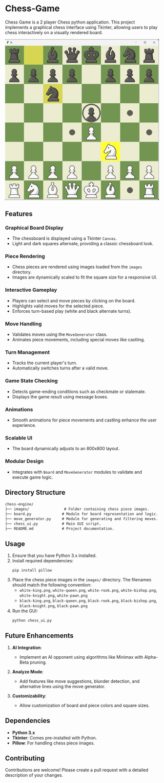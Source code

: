 # Chess-Game

Chess Game is a 2 player Chess python application. This project implements a graphical chess interface using Tkinter, allowing users to play chess interactively on a visually rendered board.

![screenshot](./output.png)

## Features

### Graphical Board Display

- The chessboard is displayed using a Tkinter `Canvas`.
- Light and dark squares alternate, providing a classic chessboard look.

### Piece Rendering

- Chess pieces are rendered using images loaded from the `images` directory.
- Images are dynamically scaled to fit the square size for a responsive UI.

### Interactive Gameplay

- Players can select and move pieces by clicking on the board.
- Highlights valid moves for the selected piece.
- Enforces turn-based play (white and black alternate turns).

### Move Handling

- Validates moves using the `MoveGenerator` class.
- Animates piece movements, including special moves like castling.

### Turn Management

- Tracks the current player's turn.
- Automatically switches turns after a valid move.

### Game State Checking

- Detects game-ending conditions such as checkmate or stalemate.
- Displays the game result using message boxes.

### Animations

- Smooth animations for piece movements and castling enhance the user experience.

### Scalable UI

- The board dynamically adjusts to an 800x800 layout.

### Modular Design

- Integrates with `Board` and `MoveGenerator` modules to validate and execute game logic.

## Directory Structure

```
chess-engine/
├── images/                # Folder containing chess piece images.
├── board.py              # Module for board representation and logic.
├── move_generator.py     # Module for generating and filtering moves.
├── chess_ui.py           # Main GUI script.
├── README.md             # Project documentation.

```

## Usage

1. Ensure that you have Python 3.x installed.
2. Install required dependencies:
   ```bash
   pip install pillow
   ```
3. Place the chess piece images in the `images/` directory. The filenames should match the following convention:
   - `white-king.png`, `white-queen.png`, `white-rook.png`, `white-bishop.png`, `white-knight.png`, `white-pawn.png`
   - `black-king.png`, `black-queen.png`, `black-rook.png`, `black-bishop.png`, `black-knight.png`, `black-pawn.png`
4. Run the GUI:
   ```bash
   python chess_ui.py
   ```

## Future Enhancements

1. **AI Integration**:

   - Implement an AI opponent using algorithms like Minimax with Alpha-Beta pruning.

2. **Analyze Mode**:

   - Add features like move suggestions, blunder detection, and alternative lines using the move generator.

3. **Customizability**:
   - Allow customization of board and piece colors and square sizes.

## Dependencies

- **Python 3.x**
- **Tkinter**: Comes pre-installed with Python.
- **Pillow**: For handling chess piece images.

## Contributing

Contributions are welcome! Please create a pull request with a detailed description of your changes.
